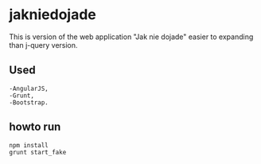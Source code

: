 # jakniedojade

This is version of the web application "Jak nie dojade" easier to expanding than j-query version.

## Used

```
-AngularJS,
-Grunt,
-Bootstrap.
```

## howto run

```
npm install
grunt start_fake
```




